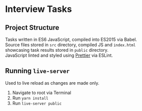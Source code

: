# Interview Tasks
## Project Structure
Tasks written in ES6 JavaScript, compiled into ES2015 via Babel.  
Source files stored in `src` directory, compiled JS and `index.html` showcasing task results stored in `public` directory.  
JavaScript linted and styled using [Prettier](https://prettier.io/) via ESLint.

## Running `live-server`
Used to live reload as changes are made only.
1. Navigate to root via Terminal
2. Run `yarn install`
3. Run `live-server public`
